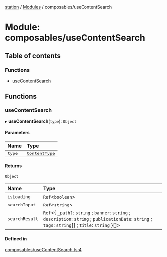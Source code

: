 [station](../README.md) / [Modules](../modules.md) / composables/useContentSearch

# Module: composables/useContentSearch

## Table of contents

### Functions

- [useContentSearch](composables_useContentSearch.md#usecontentsearch)

## Functions

### useContentSearch

▸ **useContentSearch**(`type`): `Object`

#### Parameters

| Name | Type |
| :------ | :------ |
| `type` | [`ContentType`](types_post_types.md#contenttype) |

#### Returns

`Object`

| Name | Type |
| :------ | :------ |
| `isLoading` | `Ref`<`boolean`\> |
| `searchInput` | `Ref`<`string`\> |
| `searchResult` | `Ref`<{ `_path?`: `string` ; `banner`: `string` ; `description`: `string` ; `publicationDate`: `string` ; `tags`: `string`[] ; `title`: `string`  }[]\> |

#### Defined in

[composables/useContentSearch.ts:4](https://github.com/kiotosi/station/blob/f3aa893/composables/useContentSearch.ts#L4)
